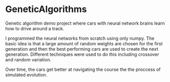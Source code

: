 # GeneticAlgorithms
Genetic algorithm demo project where cars with neural network brains learn how to drive around a track.

I programmed the neural networks from scratch using only numpy. The basic idea is that a large amount of random weights are chosen for the first generation and then the best performing cars are used to create the next generation. Different techniques were used to do this including crossover and random variation.

Over time, the cars get better at navigating the course the the proccess of simulated evolution.
